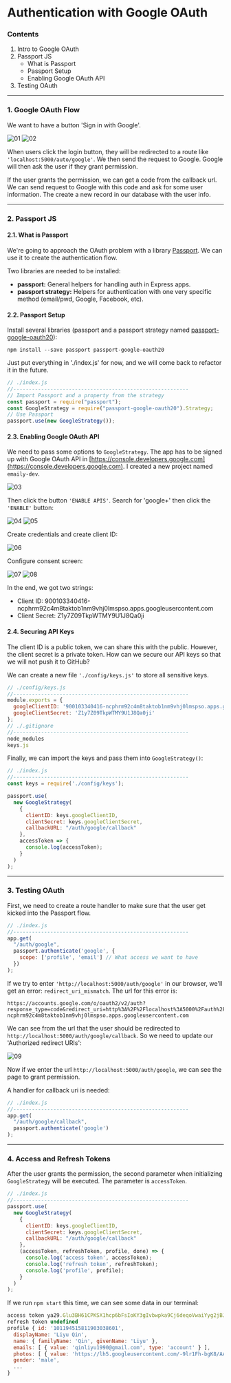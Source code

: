 # Authentication with Google OAuth

### Contents

1. Intro to Google OAuth
2. Passport JS
    * What is Passport
    * Passport Setup
    * Enabling Google OAuth API
3. Testing OAuth

---

### 1. Google OAuth Flow

We want to have a button 'Sign in with Google'.

![01](./images/02/02-01.png "01")
![02](./images/02/02-02.png "02")

When users click the login button, they will be redirected to a route like `'localhost:5000/auto/google'`. We then send the request to Google. Google will then ask the user if they grant permission.

If the user grants the permission, we can get a code from the callback url. We can send request to Google with this code and ask for some user information. The create a new record in our database with the user info.

---

### 2. Passport JS

#### 2.1. What is Passport

We're going to approach the OAuth problem with a library [Passport](http://passportjs.org/). We can use it to create the authentication flow.

Two libraries are needed to be installed:

* **passport:** General helpers for handling auth in Express apps.
* **passport strategy:** Helpers for authentication with one very specific method (email/pwd, Google, Facebook, etc).

#### 2.2. Passport Setup

Install several libraries (passport and a passport strategy named [passport-google-oauth20](https://github.com/jaredhanson/passport-google-oauth2)):
```
npm install --save passport passport-google-oauth20
```

Just put everything in './index.js' for now, and we will come back to refactor it in the future.

```javascript
// ./index.js
//---------------------------------------------------------
// Import Passport and a property from the strategy
const passport = require("passport");
const GoogleStrategy = require("passport-google-oauth20").Strategy;
// Use Passport
passport.use(new GoogleStrategy());
```

#### 2.3. Enabling Google OAuth API

We need to pass some options to `GoogleStrategy`. The app has to be signed up with Google OAuth API in [https://console.developers.google.com](https://console.developers.google.com). I created a new project named `emaily-dev`.

![03](./images/02/02-03.png "03")

Then click the button `'ENABLE APIS'`. Search for 'google+' then click the `'ENABLE'` button:

![04](./images/02/02-04.png "04")
![05](./images/02/02-05.png "05")

Create credentials and create client ID:

![06](./images/02/02-06.png "06")

Configure consent screen:

![07](./images/02/02-07.png "07")
![08](./images/02/02-08.png "08")

In the end, we got two strings:

* Client ID: 900103340416-ncphrm92c4m8taktob1nm9vhj0lmspso.apps.googleusercontent.com
* Client Secret: Z1y7Z09TkpWTMY9U1J8Qa0ji

#### 2.4. Securing API Keys

The client ID is a public token, we can share this with the public. However, the client secret is a private token. How can we secure our API keys so that we will not push it to GitHub?

We can create a new file `'./config/keys.js'` to store all sensitive keys.

```javascript
// ./config/keys.js
//---------------------------------------------------------
module.exports = {
  googleClientID: '900103340416-ncphrm92c4m8taktob1nm9vhj0lmspso.apps.googleusercontent.com',
  googleClientSecret: 'Z1y7Z09TkpWTMY9U1J8Qa0ji'
};
// ./.gitignore
//---------------------------------------------------------
node_modules
keys.js
```

Finally, we can import the keys and pass them into `GoogleStrategy()`:
```javascript
// ./index.js
//---------------------------------------------------------
const keys = require('./config/keys');

passport.use(
  new GoogleStrategy(
    {
      clientID: keys.googleClientID,
      clientSecret: keys.googleClientSecret,
      callbackURL: "/auth/google/callback"
    },
    accessToken => {
      console.log(accessToken);
    }
  )
);
```

---

### 3. Testing OAuth

First, we need to create a route handler to make sure that the user get kicked into the Passport flow.

```javascript
// ./index.js
//---------------------------------------------------------
app.get(
  "/auth/google",
  passport.authenticate('google', {
    scope: ['profile', 'email'] // What access we want to have
  })
);
```
If we try to enter `'http://localhost:5000/auth/google'` in our browser, we'll get an error: `redirect_uri_mismatch`. The url for this error is:
```
https://accounts.google.com/o/oauth2/v2/auth?response_type=code&redirect_uri=http%3A%2F%2Flocalhost%3A5000%2Fauth%2Fgoogle%2Fcallback&scope=profile%20email&client_id=900103340416-ncphrm92c4m8taktob1nm9vhj0lmspso.apps.googleusercontent.com
```

We can see from the url that the user should be redirected to `http://localhost:5000/auth/google/callback`. So we need to update our 'Authorized redirect URIs':

![09](./images/02/02-09.png "09")

Now if we enter the url `http://localhost:5000/auth/google`, we can see the page to grant permission.

A handler for callback uri is needed:
```javascript
// ./index.js
//---------------------------------------------------------
app.get(
  "/auth/google/callback",
  passport.authenticate('google')
);
```

---

### 4. Access and Refresh Tokens

After the user grants the permission, the second parameter when initializing `GoogleStrategy` will be executed. The parameter is `accessToken`.

```javascript
// ./index.js
//---------------------------------------------------------
passport.use(
  new GoogleStrategy(
    {
      clientID: keys.googleClientID,
      clientSecret: keys.googleClientSecret,
      callbackURL: "/auth/google/callback"
    },
    (accessToken, refreshToken, profile, done) => {
      console.log('access token', accessToken);
      console.log('refresh token', refreshToken);
      console.log('profile', profile);
    }
  )
);
```

If we run `npm start` this time, we can see some data in our terminal:

```javascript
access token ya29.Glu3BH61CPKSX1hcp6bFsIoKY3gIvbwpka9Cj6deqoVwaiYyg2jBJsR5lbqUUVwhtBG5_zILiLdVXHfGYudGGhWtmPEs8p_XCKz13Yv6R2KTjiS8TUwmu66HYLJt
refresh token undefined
profile { id: '101194515811903038601',
  displayName: 'Liyu Qin',
  name: { familyName: 'Qin', givenName: 'Liyu' },
  emails: [ { value: 'qinliyu1990@gmail.com', type: 'account' } ],
  photos: [ { value: 'https://lh5.googleusercontent.com/-9lr1Fh-bgK8/AAAAAAAAAAI/AAAAAAAAAR4/vE7A2w5BwH4/photo.jpg?sz=50' } ],
  gender: 'male',
  ...
}
```
